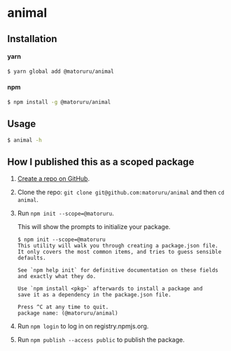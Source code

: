# animal

## Installation

#### yarn

```sh
$ yarn global add @matoruru/animal
```

#### npm

```sh
$ npm install -g @matoruru/animal
```

## Usage

```sh
$ animal -h
```

## How I published this as a scoped package

1. [Create a repo on GitHub](https://github.com/new).

1. Clone the repo: `git clone git@github.com:matoruru/animal` and then `cd animal`.

1. Run `npm init --scope=@matoruru`.

    This will show the prompts to initialize your package.

    ```
    $ npm init --scope=@matoruru
    This utility will walk you through creating a package.json file.
    It only covers the most common items, and tries to guess sensible defaults.

    See `npm help init` for definitive documentation on these fields
    and exactly what they do.

    Use `npm install <pkg>` afterwards to install a package and
    save it as a dependency in the package.json file.

    Press ^C at any time to quit.
    package name: (@matoruru/animal)
    ```

1. Run `npm login` to log in on registry.npmjs.org.

1. Run `npm publish --access public` to publish the package.
